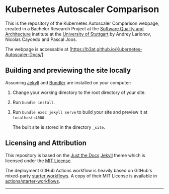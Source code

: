 # Kubernetes Autoscaler Comparison

This is the repository of the Kubernetes Autoscaler Comparison webpage, created in a Bachelor Research Project at the [Software Quality and Architecture] institute at the [University of Stuttgart] by Andrey Larionov, Nicolas Caycedo and Pascal Joos.  

The webpage is accessable at [https://b3at.github.io/Kubernetes-Autoscaler-Docs/].

## Building and previewing the site locally

Assuming [Jekyll] and [Bundler] are installed on your computer:

1.  Change your working directory to the root directory of your site.

2.  Run `bundle install`.

3.  Run `bundle exec jekyll serve` to build your site and preview it at `localhost:4000`.

    The built site is stored in the directory `_site`.

## Licensing and Attribution

This repository is based on the [Just the Docs] [Jekyll] theme which is licensed under the [MIT License]. 

The deployment GitHub Actions workflow is heavily based on GitHub's mixed-party [starter workflows]. A copy of their MIT License is available in [actions/starter-workflows].

----
[Software Quality and Architecture]: https://www.iste.uni-stuttgart.de/sqa/
[University of Stuttgart]: https://www.uni-stuttgart.de/
[https://b3at.github.io/Kubernetes-Autoscaler-Docs/]: https://b3at.github.io/Kubernetes-Autoscaler-Docs/
[Jekyll]: https://jekyllrb.com
[Just the Docs]: https://just-the-docs.github.io/just-the-docs/
[GitHub Pages]: https://docs.github.com/en/pages
[GitHub Pages / Actions workflow]: https://github.blog/changelog/2022-07-27-github-pages-custom-github-actions-workflows-beta/
[Bundler]: https://bundler.io
[use this template]: https://github.com/just-the-docs/just-the-docs-template/generate
[`jekyll-default-layout`]: https://github.com/benbalter/jekyll-default-layout
[`jekyll-seo-tag`]: https://jekyll.github.io/jekyll-seo-tag
[MIT License]: https://en.wikipedia.org/wiki/MIT_License
[starter workflows]: https://github.com/actions/starter-workflows/blob/main/pages/jekyll.yml
[actions/starter-workflows]: https://github.com/actions/starter-workflows/blob/main/LICENSE

